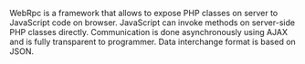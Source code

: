WebRpc is a framework that allows to expose PHP classes on server to JavaScript code on browser. JavaScript can invoke methods on server-side PHP classes directly. Communication is done asynchronously using AJAX and is fully transparent to programmer. Data interchange format is based on JSON.